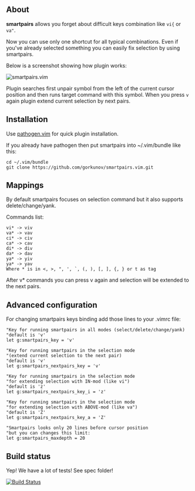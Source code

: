 About
-----
**smartpairs** allows you forget about difficult keys combination like ```vi{``` or ```va"```.

Now you can use only one shortcut for all typical combinations. Even if you've already 
selected something you can easily fix selection by using smartpairs. 

Below is a screenshot showing how plugin works:

![smartpairs.vim](https://github.com/gorkunov/smartpairs.vim/raw/master/_assets/smartpairs.vim.gif)

Plugin searches first unpair symbol from the left of the current cursor
position and then runs target command with this symbol. When you press 
```v``` again plugin extend current selection by next pairs.

Installation
------------
Use [pathogen.vim](https://github.com/tpope/vim-pathogen) for quick plugin installation. 

If you already have pathogen then put smartpairs into ~/.vim/bundle like this:

    cd ~/.vim/bundle
    git clone https://github.com/gorkunov/smartpairs.vim.git

Mappings
------------------
By default smartpairs focuses on selection command but it also supports delete/change/yank.

Commands list:

    vi* -> viv
    va* -> vav
    ci* -> civ
    ca* -> cav
    di* -> div
    da* -> dav
    ya* -> yiv
    ya* -> yav
    Where * is in <, >, ", ', `, (, ), [, ], {, } or t as tag
    
After v\* commands you can press v again and selection will be extended to 
the next pairs.

Advanced configuration
----------------------
For changing smartpairs keys binding add those lines to your .vimrc file:

```viml
"Key for running smartpairs in all modes (select/delete/change/yank)
"default is 'v'
let g:smartpairs_key = 'v'

"Key for running smartpairs in the selection mode 
"(extend current selection to the next pair)
"default is 'v'
let g:smartpairs_nextpairs_key = 'v'

"Key for running smartpairs in the selection mode
"for extending selection with IN-mod (like vi")
"default is 'z'
let g:smartpairs_nextpairs_key_i = 'z'

"Key for running smartpairs in the selection mode 
"for extending selection with ABOVE-mod (like va")
"default is 'Z'
let g:smartpairs_nextpairs_key_a = 'Z'

"Smartpairs looks only 20 lines before cursor position
"but you can changes this limit:
let g:smartpairs_maxdepth = 20
```

Build status
------------
Yep! We have a lot of tests! See spec folder!

[![Build Status](https://api.travis-ci.org/gorkunov/smartpairs.vim.png)](http://travis-ci.org/gorkunov/smartpairs.vim)
